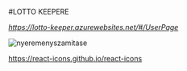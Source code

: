 #LOTTO KEEPERE

*https://lotto-keeper.azurewebsites.net/#/UserPage*

![nyeremenyszamitase]("../../rm-img/nyeremenyszamitas.drawio.png")

https://react-icons.github.io/react-icons
